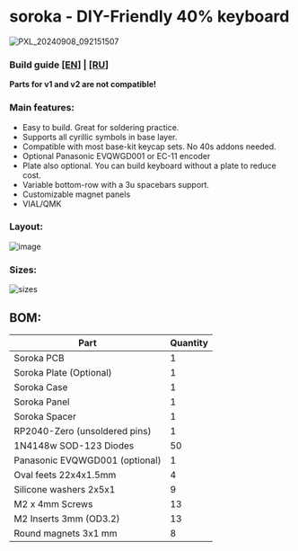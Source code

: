 # soroka - DIY-Friendly 40% keyboard

![PXL_20240908_092151507](https://github.com/user-attachments/assets/d3ecc987-b74d-41c7-9bb6-479619c4c737)

### Build guide [[EN]](https://github.com/kapee1/soroka/blob/main/build%20guides/Soroka%20v2%20Build%20guide%20%5BEN%5D.md) | [[RU]](https://github.com/kapee1/soroka/blob/main/build%20guides/Soroka%20v2%20Build%20guide%20%5BRU%5D.md)

__Parts for v1 and v2 are not compatible!__

### Main features:

* Easy to build. Great for soldering practice.
* Supports all cyrillic symbols in base layer.
* Compatible with most base-kit keycap sets. No 40s addons needed.
* Optional Panasonic EVQWGD001 or EC-11 encoder
* Plate also optional. You can build keyboard without a plate to reduce cost.
* Variable bottom-row with a 3u spacebars support.
* Customizable magnet panels
* VIAL/QMK 

### Layout:
![image](https://github.com/kapee1/soroka/assets/98476799/303a2640-8ece-4c63-8b4c-6768845c624c)

### Sizes:
![sizes](https://github.com/user-attachments/assets/43c70d04-38ef-4c08-8f5c-f754aee75991)

## BOM:
| Part     | Quantity |
|----------|----------|
| Soroka PCB                    | 1   | 
| Soroka Plate (Optional)       | 1   | 
| Soroka Case                   | 1   | 
| Soroka Panel                  | 1   | 
| Soroka Spacer                 | 1   | 
| RP2040-Zero (unsoldered pins) | 1   | 
| 1N4148w SOD-123 Diodes        | 50  | 
| Panasonic EVQWGD001 (optional)| 1   |  
| Oval feets 22x4x1.5mm         | 4   |  
| Silicone washers 2x5x1        | 9   |
| M2 x 4mm Screws               | 13  |  
| M2 Inserts 3mm (OD3.2)        | 13  |  
| Round magnets 3x1 mm          | 8   | 


